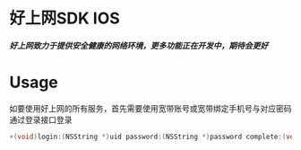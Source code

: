 # 好上网SDK IOS
##### 好上网致力于提供安全健康的网络环境，更多功能正在开发中，期待会更好

# Usage

如要使用好上网的所有服务，首先需要使用宽带账号或宽带绑定手机号与对应密码通过登录接口登录

```objective-c
+(void)login:(NSString *)uid password:(NSString *)password complete:(void(^)(hswNWResponse *response))complete;
```
